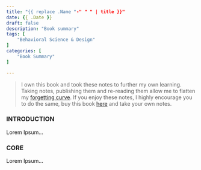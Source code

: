 ```yaml
---
title: "{{ replace .Name "-" " " | title }}"
date: {{ .Date }}
draft: false
description: "Book summary"
tags: [ 
    "Behavioral Science & Design"
]
categories: [
    "Book Summary"
]

---
```



<!--more--> 

> I own this book and took these notes to further my own learning. Taking notes, publishing them and re-reading them allow me to flatten my [forgetting curve](https://en.wikipedia.org/wiki/Forgetting_curve). If you enjoy these notes, I highly encourage you to do the same, buy this book [here](LINK) and take your own notes.

### INTRODUCTION
Lorem Ipsum...
 
### CORE
Lorem Ipsum...